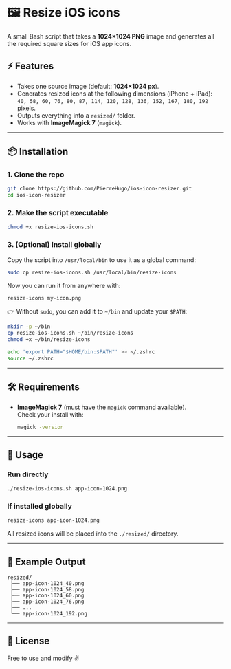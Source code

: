 # 🖼️ Resize iOS icons   

A small Bash script that takes a **1024×1024 PNG** image and generates all the required square sizes for iOS app icons.  

## ⚡️ Features
- Takes one source image (default: **1024×1024 px**).  
- Generates resized icons at the following dimensions (iPhone + iPad):  
  `40, 58, 60, 76, 80, 87, 114, 120, 128, 136, 152, 167, 180, 192` pixels.  
- Outputs everything into a `resized/` folder.  
- Works with **ImageMagick 7** (`magick`).  

---

## 📦 Installation

### 1. Clone the repo
```bash
git clone https://github.com/PierreHugo/ios-icon-resizer.git
cd ios-icon-resizer
```

### 2. Make the script executable
```bash
chmod +x resize-ios-icons.sh
```

### 3. (Optional) Install globally
Copy the script into `/usr/local/bin` to use it as a global command:  
```bash
sudo cp resize-ios-icons.sh /usr/local/bin/resize-icons
```

Now you can run it from anywhere with:  
```bash
resize-icons my-icon.png
```

👉 Without `sudo`, you can add it to `~/bin` and update your `$PATH`:  
```bash
mkdir -p ~/bin
cp resize-ios-icons.sh ~/bin/resize-icons
chmod +x ~/bin/resize-icons

echo 'export PATH="$HOME/bin:$PATH"' >> ~/.zshrc
source ~/.zshrc
```

---

## 🛠️ Requirements
- **ImageMagick 7** (must have the `magick` command available).  
  Check your install with:  
  ```bash
  magick -version
  ```

---

## 🚀 Usage

### Run directly
```bash
./resize-ios-icons.sh app-icon-1024.png
```

### If installed globally
```bash
resize-icons app-icon-1024.png
```

All resized icons will be placed into the `./resized/` directory.  

---

## 📂 Example Output
```
resized/
 ├── app-icon-1024_40.png
 ├── app-icon-1024_58.png
 ├── app-icon-1024_60.png
 ├── app-icon-1024_76.png
 ├── ...
 └── app-icon-1024_192.png
```

---

## 📜 License
Free to use and modify ✌️  
